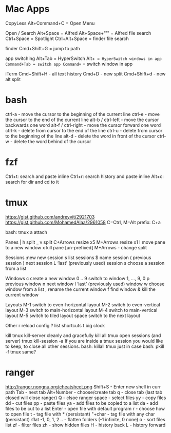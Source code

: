 # Mac Apps
CopyLess
    Alt+Command+C = Open Menu

Open / Search
    Alt+Space = Alfred
    Alt+Space+"'" = Alfred file search
    Ctrl+Space = Spotlight
    Ctrl+Alt+Space = finder file search

finder
    Cmd+Shift+G = jump to path

app switching
    Alt+Tab = HyperSwitch
    Alt+` = HyperSwitch windows in app
    Command+Tab = switch app
    Command+` = switch window in app

iTerm
    Cmd+Shift+H - all text history
    Cmd+D - new split
    Cmd+Shift+d - new alt split


# bash
ctrl-a - move the cursor to the beginning of the current line
ctrl-e - move the cursor to the end of the current line
alt-b / ctrl-left - move the cursor backwards one word
alt-f / ctrl-right - move the cursor forward one word
ctrl-k - delete from cursor to the end of the line
ctrl-u - delete from cursor to the beginning of the line
alt-d - delete the word in front of the cursor
ctrl-w - delete the word behind of the cursor


# fzf
Ctrl+t: search and paste inline
Ctrl+r: search history and paste inline
Alt+c: search for dir and cd to it


# tmux
https://gist.github.com/andreyvit/2921703
https://gist.github.com/MohamedAlaa/2961058
C=Ctrl, M=Alt
prefix: C+a

bash: tmux a    attach

Panes
|           h split
_           v split
C+Arrows    resize x5
M+Arrows    resize x1
!           move pane to a new window
x           kill pane
[un-prefixed]
M+Arrows - change split


Sessions
:new       new session
s          list sessions
$          name session
(          previous session
)          next session
L          ‘last’ (previously used) session
s          choose a session from a list

Windows
c          create a new window
0 .. 9     switch to window 1, ..., 9, 0
p          previous window
n          next window
l          ‘last’ (previously used) window
w          choose window from a list
,          rename the current window
f          find window
&          kill the current window

Layouts
M-1        switch to even-horizontal layout
M-2        switch to even-vertical layout
M-3        switch to main-horizontal layout
M-4        switch to main-vertical layout
M-5        switch to tiled layout
space      switch to the next layout

Other
r           reload config
?           list shortcuts
t           big clock

kill
tmux kill-server        cleanly and gracefully kill all tmux open sessions (and server)
tmux kill-session -a    If you are inside a tmux session you would like to keep, to close all other sessions.
bash: killall tmux      just in case
bash: pkill -f tmux     same?


# ranger
http://ranger.nongnu.org/cheatsheet.png
Shift+S - Enter new shell in curr path
Tab - next tab
Alt+Number - choose/create tab
q - close tab (last tab closed will close ranger)
Q - clsoe ranger
space - select files
yy - copy files
dd - cut files
pp - paste files
ya - add files to be copied to a list
da - add files to be cut to a list
Enter - open file with default program
r - choose how to open file
t - tag file with * (persistant)
"+char - tag file with any char (persistant)
:flat -1, 0, 1, 2 ..  - flatten folders (-1 infinite, 0 none)
o - sort files list
zf - filter files
zh - show hidden files
H - history back
L - history forward